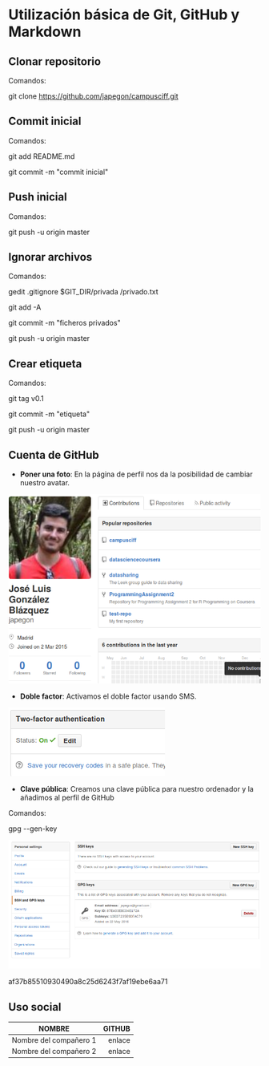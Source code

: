 # Utilización básica de Git, GitHub y Markdown #
## Clonar repositorio ##

Comandos:

git clone https://github.com/japegon/campusciff.git

## Commit inicial ##

Comandos:

git add README.md

git commit -m "commit inicial"

## Push inicial ##

Comandos:

git push -u origin master

## Ignorar archivos ##

Comandos:

gedit .gitignore
	$GIT_DIR/privada
	/privado.txt

git add -A

git commit -m "ficheros privados"

git push -u origin master

## Crear etiqueta ##

Comandos:

git tag v0.1

git commit -m "etiqueta"

git push -u origin master

## Cuenta de GitHub ##

- **Poner una foto**: En la página de perfil nos da la posibilidad de cambiar nuestro avatar.

![Foto de perfil](/images/Foto.png "Foto de perfil")

- **Doble factor**: Activamos el doble factor usando SMS.

![Doble factor activado](/images/doble_factor2.png "Doble factor activado")

- **Clave pública**: Creamos una clave pública para nuestro ordenador y la añadimos al perfil de GitHub

Comandos:

gpg --gen-key

![Clave pública](/images/Clave_GPG.png "Clave pública")

af37b85510930490a8c25d6243f7af19ebe6aa71

## Uso social ##

|NOMBRE|GITHUB|
|------|-----:|
|Nombre del compañero 1|enlace|
|Nombre del compañero 2|enlace|
